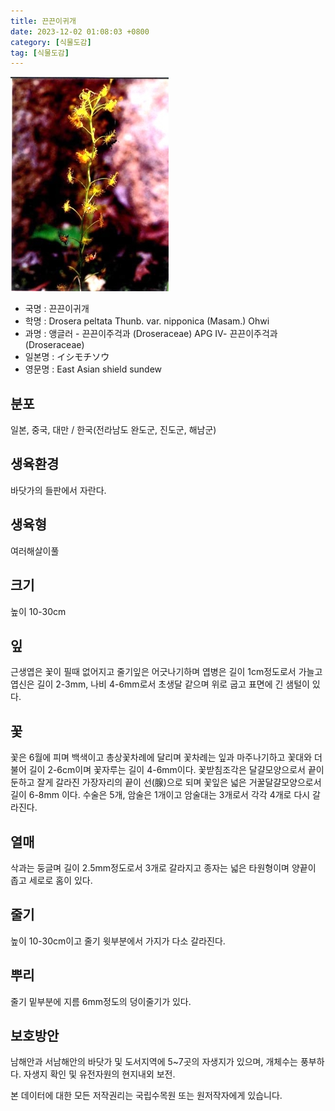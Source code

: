 ```yaml
---
title: 끈끈이귀개
date: 2023-12-02 01:08:03 +0800
category: [식물도감]
tag: [식물도감]
---
```




![끈끈이귀개](/assets/img/fileUpload/plants/basic/Droseraceae/Drosera/12038/1_th2.JPG)
- 국명 : 끈끈이귀개
- 학명 : Drosera peltata Thunb. var. nipponica (Masam.) Ohwi
- 과명 : 앵글러 - 끈끈이주걱과 (Droseraceae) APG Ⅳ- 끈끈이주걱과 (Droseraceae)
- 일본명 : イシモチソウ
- 영문명 : East Asian shield sundew


## 분포
일본, 중국, 대만 / 한국(전라남도 완도군, 진도군, 해남군) 
## 생육환경
바닷가의 들판에서 자란다.
## 생육형
여러해살이풀 
## 크기
높이 10-30cm
## 잎
근생엽은 꽃이 필때 없어지고 줄기잎은 어긋나기하며 엽병은 길이 1cm정도로서 가늘고 엽신은 길이 2-3mm, 나비 4-6mm로서 초생달 같으며 위로 굽고 표면에 긴 샘털이 있다.
## 꽃
꽃은 6월에 피며 백색이고 총상꽃차례에 달리며 꽃차례는 잎과 마주나기하고 꽃대와 더불어 길이 2-6cm이며 꽃자루는 길이 4-6mm이다. 꽃받침조각은 달걀모양으로서 끝이 둔하고 잘게 갈라진 가장자리의 끝이 선(腺)으로 되며 꽃잎은 넓은 거꿀달걀모양으로서 길이 6-8mm 이다. 수술은 5개, 암술은 1개이고 암술대는 3개로서 각각 4개로 다시 갈라진다.
## 열매
삭과는 둥글며 길이 2.5mm정도로서 3개로 갈라지고 종자는 넓은 타원형이며 양끝이 좁고 세로로 홈이 있다.
## 줄기
높이 10-30cm이고 줄기 윗부분에서 가지가 다소 갈라진다.
## 뿌리
줄기 밑부분에 지름 6mm정도의 덩이줄기가 있다.
## 보호방안
남해안과 서남해안의 바닷가 및 도서지역에 5~7곳의 자생지가 있으며, 개체수는 풍부하다. 자생지 확인 및 유전자원의 현지내외 보전.






본 데이터에 대한 모든 저작권리는 국립수목원 또는 원저작자에게 있습니다.
